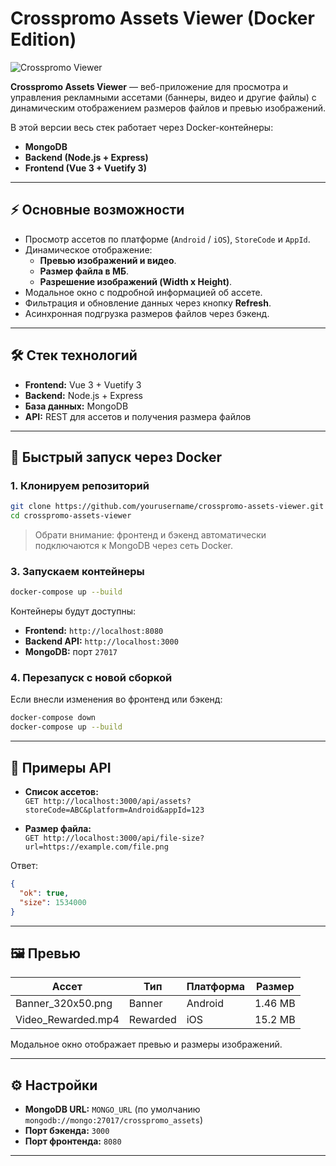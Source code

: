 # Crosspromo Assets Viewer (Docker Edition)

![Crosspromo Viewer](https://via.placeholder.com/600x200?text=Crosspromo+Assets+Viewer)

**Crosspromo Assets Viewer** — веб-приложение для просмотра и управления рекламными ассетами (баннеры, видео и другие файлы) с динамическим отображением размеров файлов и превью изображений.  

В этой версии весь стек работает через Docker-контейнеры:

- **MongoDB**  
- **Backend (Node.js + Express)**  
- **Frontend (Vue 3 + Vuetify 3)**  

---

## ⚡ Основные возможности

- Просмотр ассетов по платформе (`Android` / `iOS`), `StoreCode` и `AppId`.
- Динамическое отображение:
  - **Превью изображений и видео**.
  - **Размер файла в МБ**.
  - **Разрешение изображений (Width x Height)**.
- Модальное окно с подробной информацией об ассете.
- Фильтрация и обновление данных через кнопку **Refresh**.
- Асинхронная подгрузка размеров файлов через бэкенд.

---

## 🛠 Стек технологий

- **Frontend:** Vue 3 + Vuetify 3  
- **Backend:** Node.js + Express  
- **База данных:** MongoDB  
- **API:** REST для ассетов и получения размера файлов  

---

## 🚀 Быстрый запуск через Docker

### 1. Клонируем репозиторий
```bash
git clone https://github.com/yourusername/crosspromo-assets-viewer.git
cd crosspromo-assets-viewer
```

> Обрати внимание: фронтенд и бэкенд автоматически подключаются к MongoDB через сеть Docker.

### 3. Запускаем контейнеры
```bash
docker-compose up --build
```

Контейнеры будут доступны:

- **Frontend:** `http://localhost:8080`  
- **Backend API:** `http://localhost:3000`  
- **MongoDB:** порт `27017`  

### 4. Перезапуск с новой сборкой
Если внесли изменения во фронтенд или бэкенд:
```bash
docker-compose down
docker-compose up --build
```

---

## 🔗 Примеры API

- **Список ассетов:**  
`GET http://localhost:3000/api/assets?storeCode=ABC&platform=Android&appId=123`  

- **Размер файла:**  
`GET http://localhost:3000/api/file-size?url=https://example.com/file.png`  

Ответ:
```json
{
  "ok": true,
  "size": 1534000
}
```

---

## 🖼 Превью

| Ассет | Тип | Платформа | Размер |
|-------|-----|-----------|--------|
| Banner_320x50.png | Banner | Android | 1.46 MB |
| Video_Rewarded.mp4 | Rewarded | iOS | 15.2 MB |

Модальное окно отображает превью и размеры изображений.

---

## ⚙ Настройки

- **MongoDB URL:** `MONGO_URL` (по умолчанию `mongodb://mongo:27017/crosspromo_assets`)  
- **Порт бэкенда:** `3000`  
- **Порт фронтенда:** `8080`  

---
